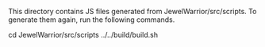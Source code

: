 This directory contains JS files generated from JewelWarrior/src/scripts.
To generate them again, run the following commands.

cd JewelWarrior/src/scripts
../../build/build.sh
